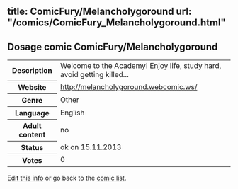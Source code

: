 title: ComicFury/Melancholygoround
url: "/comics/ComicFury_Melancholygoround.html"
---
Dosage comic ComicFury/Melancholygoround
-----------------------------------------

<p id="msg"></p>
<script type="text/javascript">
if (window.location.search === '?edit_info_mail=sent_ok') {
  var elem = document.getElementById("msg");
  elem.innerHTML = 'Edited information sucessfully sent for review, which is usually done daily. Thanks!';
  elem.className = 'ok';
}
</script>
<table class="comicinfo">
<tr>
<th>Description</th><td>Welcome to the Academy! Enjoy life, study hard, avoid getting killed...</td>
</tr>
<tr>
<th>Website</th><td><a href="http://melancholygoround.webcomic.ws/">http://melancholygoround.webcomic.ws/</a></td>
</tr>
<tr>
<th>Genre</th><td>Other</td>
</tr>
<tr>
<th>Language</th><td>English</td>
</tr>
<tr>
<th>Adult content</th><td>no</td>
</tr>
<tr>
<th>Status</th><td>ok on 15.11.2013</td>
</tr>
<tr>
<th>Votes</th><td>0</td>
</tr>
</table>

[Edit this info](ComicFury_Melancholygoround_edit.html) or go back to the [comic list](../comic-index.html).
